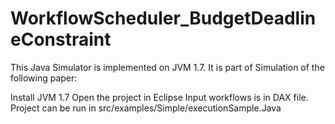 # WorkflowScheduler_BudgetDeadlineConstraint
This Java Simulator is implemented on JVM 1.7. It is part of Simulation of the following paper: 

Install JVM 1.7
Open the project in Eclipse
Input workflows is in DAX file. Project can be run in src/examples/Simple/executionSample.Java
